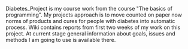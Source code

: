 Diabetes_Project is my course work from the course "The basics of programming".
My projects approach is to move counted on paper now norms of products and cures for people 
with diabetes into automatic process. Wiki contains reports from first two weeks of my work on 
this project. At current stage general information about goals, issues and methods I am going 
to use is available there. 